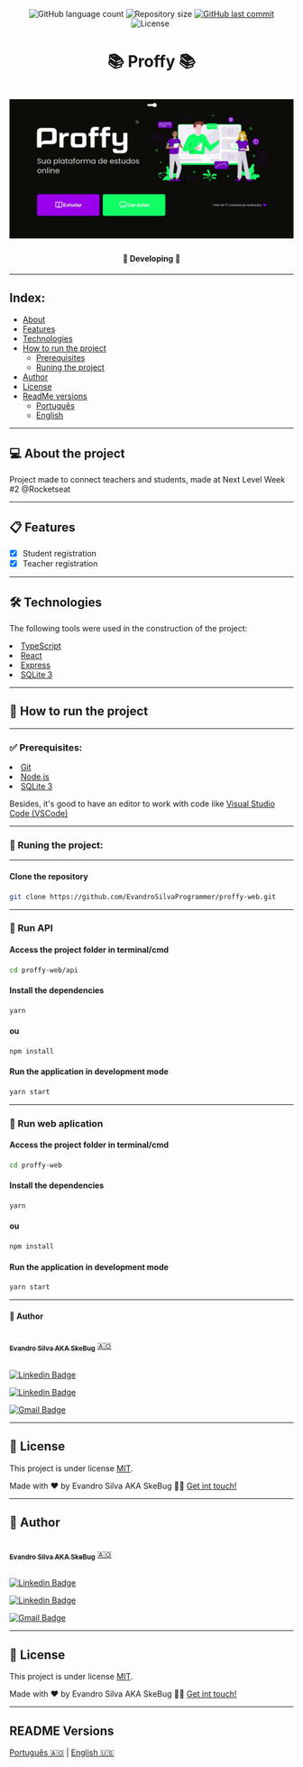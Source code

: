 <p align="center">
  <img alt="GitHub language count" src="https://img.shields.io/github/languages/count/EvandroSilvaProgrammer/proffy-web-api?color=%2304D361">

  <img alt="Repository size" src="https://img.shields.io/github/repo-size/EvandroSilvaProgrammer/proffy-web-api">

  <a href="https://github.com/tgmarinho/README-ecoleta/commits/master">
    <img alt="GitHub last commit" src="https://img.shields.io/github/last-commit/EvandroSilvaProgrammer/proffy-web-api">
  </a>

   <img alt="License" src="https://img.shields.io/badge/license-MIT-brightgreen">

   <img alt="" src="https://img.shields.io/badge/Feito por-Evandro Silva AKA SkeBug-blueviolet">
</p>
<h1 align="center" style="font-weight: bold"> 📚 Proffy 📚</h1>
<h1 align="center">
    <img alt="Blog" title="#Blog" src="src/assets/readme/banner.gif" />
</h1>

<h4 align="center">
	🚧 Developing 🚧
</h4>

<!-- <h3 align="center"> <a href="https://trutaa-landingpage.vercel.app/">Acessar Landing Page do projecto</a> </h3> -->

---
## Index:
<!--ts-->
   * [About](#-about-the-project)
   * [Features](#-features)
   * [Technologies](#-technologies)
   * [How to run the project](#-how-to-run-the-project)
      * [Prerequisites](#-pré-requisitos)
      * [Runing the project](#-runing-the-project)
   * [Author](#-author)
   * [License](#-license)
   * [ReadMe versions](#-readme-versions)
        * [Português](./README-pt.md)
        * [English](./README.md)
<!--/ts-->
<!--te-->
---
## 💻 About the project

<p>
    Project made to connect teachers and students, made at Next Level Week #2 @Rocketseat
</p>

---
## 📋 Features
- [x] Student registration
- [x] Teacher registration

---
## 🛠 Technologies
<p>The following tools were used in the construction of the project:</p>

<li><a href="https://www.typescriptlang.org/">TypeScript</a></li>
<li><a href="https://reactjs.org/">React</a></li>
<li><a href="https://expressjs.com/">Express</a></li>
<li><a href="https://www.sqlite.org/">SQLite 3</a></li>

---
## 🚀 How to run the project
---
### ✅ Prerequisites:

<li><a href="https://git-scm.com">Git</a></li>
<li><a href="https://nodejs.org/en/">Node.js</a></li>
<li><a href="https://www.sqlite.org/">SQLite 3</a></li>
<p>Besides, it's good to have an editor to work with code like <a href="https://code.visualstudio.com/">Visual Studio Code (VSCode)</a> </p>

---
### 🎲 Runing the project:
---

#### Clone the repository
```bash
git clone https://github.com/EvandroSilvaProgrammer/proffy-web.git
```
---
### 🎲 Run API
#### Access the project folder in terminal/cmd
```bash
cd proffy-web/api
```

#### Install the dependencies
```bash
yarn
```
#### ou
```bash
npm install
```

#### Run the application in development mode
```bash
yarn start
```
---

### 🎲 Run web aplication
#### Access the project folder in terminal/cmd
```bash
cd proffy-web
```

#### Install the dependencies
```bash
yarn
```
#### ou
```bash
npm install
```

#### Run the application in development mode
```bash
yarn start
```
---

#### 🦸 Author

<a href="https://github.com/EvandroSilvaProgrammer">
 <img style="border-radius: 50%;" src="https://avatars.githubusercontent.com/u/67426023?v=4" width="100px;" alt=""/>
 <br />
 <sub><b>Evandro Silva AKA SkeBug</b></sub></a> <a href="https://github.com/EvandroSilvaProgrammer" title="EvandroSilva">🇦🇴</a>
 <br /> <br />

[![Linkedin Badge](https://img.shields.io/badge/-Evandro-blue?style=flat-square&logo=Linkedin&logoColor=white&link=https://www.linkedin.com/in/evandrosilva-programmer/)](https://www.linkedin.com/in/evandrosilva-programmer/)

[![Linkedin Badge](https://img.shields.io/badge/-Evandro-blue?style=flat-square&logo=facebook&logoColor=white&link=https://www.facebook.com/evandrosilva.programmer)](https://www.facebook.com/evandrosilva.programmer)

[![Gmail Badge](https://img.shields.io/badge/-evandrosilva.programmer@gmail.com-c14438?style=flat-square&logo=Gmail&logoColor=white&link=mailto:tgmarinho@gmail.com)](mailto:evandrosilva.programmer@gmail.com)

---

## 📝 License

This project is under license [MIT](./LICENSE).

Made with ❤️ by Evandro Silva AKA SkeBug 👋🏽 [Get int touch!](https://www.linkedin.com/in/evandrosilva-programmer/)

---

## 🦸 Author

<a href="https://github.com/EvandroSilvaProgrammer">
 <img style="border-radius: 50%;" src="https://avatars.githubusercontent.com/u/67426023?v=4" width="100px;" alt=""/>
 <br />
 <sub><b>Evandro Silva AKA SkeBug</b></sub></a> <a href="https://github.com/EvandroSilvaProgrammer" title="EvandroSilva">🇦🇴</a>
 <br /> <br />

[![Linkedin Badge](https://img.shields.io/badge/-Evandro-blue?style=flat-square&logo=Linkedin&logoColor=white&link=https://www.linkedin.com/in/evandrosilva-programmer/)](https://www.linkedin.com/in/evandrosilva-programmer/)

[![Linkedin Badge](https://img.shields.io/badge/-Evandro-blue?style=flat-square&logo=facebook&logoColor=white&link=https://www.facebook.com/evandrosilva.programmer)](https://www.facebook.com/evandrosilva.programmer)

[![Gmail Badge](https://img.shields.io/badge/-evandrosilva.programmer@gmail.com-c14438?style=flat-square&logo=Gmail&logoColor=white&link=mailto:tgmarinho@gmail.com)](mailto:evandrosilva.programmer@gmail.com)

---

## 📝 License

This project is under license [MIT](./LICENSE).

Made with ❤️ by Evandro Silva AKA SkeBug 👋🏽 [Get int touch!](https://www.linkedin.com/in/evandrosilva-programmer/)

---

##  README Versions

[Português 🇦🇴](./README-pt.md)  |  [English 🇺🇸](./README.md)
